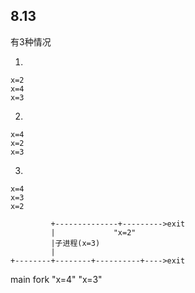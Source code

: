 ## 8.13

有3种情况

1.

```
x=2
x=4
x=3
```
2. 

```
x=4
x=2
x=3
```

3.

```
x=4
x=3
x=2
```




             +--------------+--------->exit
             |             "x=2"
             |子进程(x=3)
             |
    +--------+--------+----------+---->exit
   main     fork    "x=4"       "x=3"
